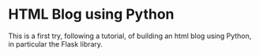 # HTML Blog using Python

This is a first try, following a tutorial, of building an html blog using Python, in particular the Flask library.

